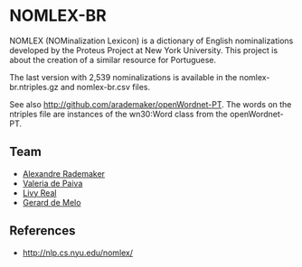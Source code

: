 
# NOMLEX-BR

NOMLEX (NOMinalization Lexicon) is a dictionary of English
nominalizations developed by the Proteus Project at New York
University. This project is about the creation of a similar resource
for Portuguese.

The last version with 2,539 nominalizations is available in the
nomlex-br.ntriples.gz  and nomlex-br.csv files.

See also http://github.com/arademaker/openWordnet-PT. The words on the
ntriples file are instances of the wn30:Word class from the
openWordnet-PT.

## Team

- [Alexandre Rademaker](http://arademaker.github.io)
- [Valeria de Paiva](http://www.valeriadepaiva.org)
- [Livy Real](http://livyreal.com)
- [Gerard de Melo](http://demelo.org)

## References

- http://nlp.cs.nyu.edu/nomlex/
